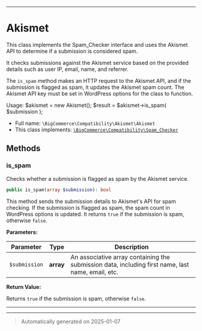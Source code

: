 ***

# Akismet

This class implements the Spam_Checker interface and uses the Akismet API to determine if a submission is considered spam.

It checks submissions against the Akismet service based on the provided details such as user IP, email, name, and referrer.

The `is_spam` method makes an HTTP request to the Akismet API, and if the submission is flagged as spam, it updates the Akismet spam count.
The Akismet API key must be set in WordPress options for the class to function.

Usage:
       $akismet = new Akismet();
       $result = $akismet->is_spam( $submission );

* Full name: `\BigCommerce\Compatibility\Akismet\Akismet`
* This class implements:
[`\BigCommerce\Compatibility\Spam_Checker`](./classes/BigCommerce/Compatibility/Spam_Checker.md)




## Methods


### is_spam

Checks whether a submission is flagged as spam by the Akismet service.

```php
public is_spam(array $submission): bool
```

This method sends the submission details to Akismet's API for spam checking. If the submission is flagged as spam,
the spam count in WordPress options is updated. It returns `true` if the submission is spam, otherwise `false`.






**Parameters:**

| Parameter | Type | Description |
|-----------|------|-------------|
| `$submission` | **array** | An associative array containing the submission data, including first name, last name, email, etc. |


**Return Value:**

Returns `true` if the submission is spam, otherwise `false`.




***


***
> Automatically generated on 2025-01-07
